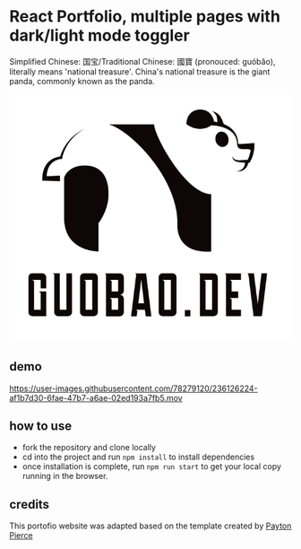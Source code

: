 # React Portfolio, multiple pages with dark/light mode toggler

Simplified Chinese: 国宝/Traditional Chinese: 國寶 (pronouced: guóbǎo), literally means 'national treasure'. China's national treasure is the giant panda, commonly known as the panda.

![image](./src/assets/logo.png)

## demo



https://user-images.githubusercontent.com/78279120/236126224-af1b7d30-6fae-47b7-a6ae-02ed193a7fb5.mov




## how to use

- fork the repository and clone locally
- cd into the project and run `npm install` to install dependencies
- once installation is complete, run `npm run start` to get your local copy running in the browser.


## credits

This portofio website was adapted based on the template created by [Payton Pierce](https://paytonpierce.dev)
